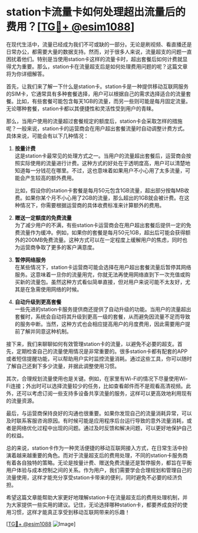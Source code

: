 # station卡流量卡如何处理超出流量后的费用？[[TG💪+ @esim1088](https://t.me/s/esim1088)]

在现代生活中，流量已经成为我们不可或缺的一部分。无论是刷视频、看直播还是日常办公，都需要大量的数据支持。然而，对于很多人来说，流量超支的问题一直困扰着他们。特别是当使用station卡这样的流量卡时，超出套餐后如何计费就显得尤为重要。那么，station卡在流量超支后是如何处理费用问题的呢？这篇文章将为你详细解答。

首先，让我们来了解一下什么是station卡。station卡是一种提供移动互联网服务的SIM卡，它通常具有多种套餐选择，用户可以根据自己的需求选择适合的流量套餐。比如，有些套餐可能包含每天1GB的流量，而另一些则可能是每月固定流量。无论哪种套餐，station卡都以其便捷性和灵活性受到用户的青睐。

那么，当用户使用的流量超过套餐规定的额度后，station卡会采取怎样的措施呢？一般来说，station卡的运营商会在用户超出套餐流量时自动调整计费方式。具体来说，可能会有以下几种情况：

1. **按量计费**  
   这是station卡最常见的处理方式之一。当用户的流量超出套餐后，运营商会按照实际使用的流量进行计费。这种方式的好处在于透明度高，用户可以清楚地知道每一分钱花在哪里。不过，这也意味着如果用户不小心用了太多流量，可能会产生较高的额外费用。

   比如，假设你的station卡套餐是每月50元包含1GB流量，超出部分按每MB收费。如果你某个月不小心用了2GB的流量，那么超出的1GB就会被计费。在这种情况下，你需要根据运营商的具体收费标准来计算额外的费用。

2. **赠送一定额度的免费流量**  
   为了减少用户的不满，有些station卡运营商会在用户超出套餐后提供一定的免费流量作为缓冲。例如，如果你的套餐是每月50元1GB，超出后可能会获得额外的200MB免费流量。这种方式可以在一定程度上缓解用户的焦虑，同时也为运营商争取了更多的客户满意度。

3. **暂停网络服务**  
   在某些情况下，station卡运营商可能会选择在用户超出套餐流量后暂停其网络服务。这意味着一旦你的流量用完，你就无法再使用网络直到下一次充值或购买新的流量包。虽然这种方式看似简单直接，但对用户来说可能不太友好，尤其是在急需使用网络的时候。

4. **自动升级到更高套餐**  
   一些先进的station卡服务提供商还提供了自动升级的功能。当用户的流量超出套餐时，系统会自动将其升级到更高一级的套餐，从而避免因流量不足而导致的服务中断。当然，这种方式也会相应提高用户的月度费用，因此需要用户提前了解并同意这种机制。

接下来，我们来聊聊如何有效管理station卡的流量，以避免不必要的超支。首先，定期检查自己的流量使用情况是非常重要的。很多station卡都有配套的APP或者短信提醒功能，可以帮助用户实时监控流量消耗。通过这些工具，你可以随时了解自己还剩下多少流量，并据此调整使用习惯。

其次，合理规划流量使用也是关键。例如，在家里有Wi-Fi的情况下尽量使用Wi-Fi连接；外出时可以选择流量较少的任务，比如查看邮件而不是观看高清视频。此外，还可以考虑订阅一些支持多设备共享流量的服务，这样可以更高效地利用现有的流量资源。

最后，与运营商保持良好的沟通也很重要。如果你发现自己的流量消耗异常，可以及时联系客服咨询原因。有时候可能是应用程序后台运行导致的意外流量消耗，或者是网络优化过程中出现的问题。通过及时反馈和解决问题，可以更好地保护自己的权益。

总的来说，station卡作为一种灵活便捷的移动互联网接入方式，在日常生活中扮演着越来越重要的角色。而对于流量超支后的费用处理，不同的station卡服务商有着各自独特的策略。无论是按量计费、赠送免费流量还是暂停服务，都旨在平衡用户体验与成本控制之间的关系。作为用户，我们需要学会合理规划和管理自己的流量使用，这样才能充分享受station卡带来的便利，同时避免不必要的经济负担。

希望这篇文章能帮助大家更好地理解station卡在流量超支后的费用处理机制，并为大家提供一些实用的建议。记住，无论选择哪种station卡，都要养成良好的使用习惯，这样才能真正享受到移动互联网带来的乐趣！

[[TG💪+ @esim1088](https://t.me/s/esim1088) ![Image](https://i.postimg.cc/4NQfJmqS/Snipaste-2025-05-13-00-14-12.png)]